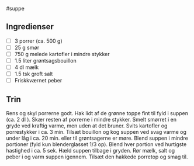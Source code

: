 #suppe

## Ingredienser
- [ ] 3 porrer (ca. 500 g)
- [ ] 25 g smør
- [ ] 750 g melede kartofler i mindre stykker
- [ ] 1.5 liter grøntsagsbouillon
- [ ] 4 dl mælk
- [ ] 1.5 tsk groft salt
- [ ] Friskkværnet peber

## Trin
Rens og skyl porrerne godt. Hak lidt af de grønne toppe fint til fyld i suppen (ca. 2 dl ). Skær resten af porrerne i mindre stykker. Smelt smørret i en gryde ved kraftig varme, men uden at det bruner. Svits kartofler og porrestykker i ca. 3 min. Tilsæt bouillon og kog suppen ved svag varme og under låg i ca. 20 min. eller til grøntsagerne er møre. Blend suppen i mindre portioner (fyld kun blenderglasset 1/3 op). Blend hver portion ved hurtigste hastighed i ca. 5 sek. Hæld suppen tilbage i gryden. Rør mælk, salt og peber i og varm suppen igennem. Tilsæt den hakkede porretop og smag til.